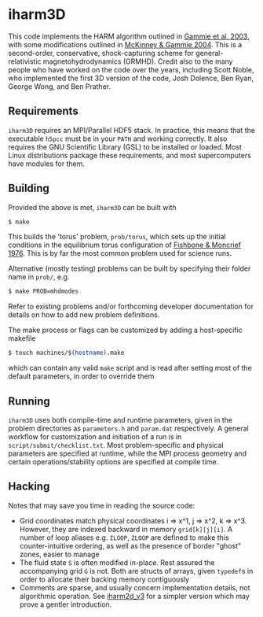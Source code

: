 # iharm3D
This code implements the HARM algorithm outlined in [Gammie et al. 2003](https://doi.org/10.1086/374594), with some modifications
outlined in [McKinney & Gammie 2004](https://doi.org/10.1086/422244).  This is a second-order, conservative, shock-capturing scheme 
for general-relativistic magnetohydrodynamics (GRMHD).  Credit also to the many people who have worked on the code over the years, 
including Scott Noble, who implemented the first 3D version of the code, Josh Dolence, Ben Ryan, George Wong, and Ben Prather.

## Requirements
`iharm3D` requires an MPI/Parallel HDF5 stack.  In practice, this means that the executable `h5pcc` must be in your `PATH`
and working correctly.  It also requires the GNU Scientific Library (GSL) to be installed or loaded.
Most Linux distributions package these requirements, and most supercomputers have modules for them.

## Building
Provided the above is met, `iharm3D` can be built with
```bash
$ make
```
This builds the 'torus' problem, `prob/torus`, which sets up the initial conditions in the equilibrium torus configuration of
[Fishbone & Moncrief 1976](https://doi.org/10.1086/154565).  This is by far the most common problem used for science runs.

Alternative (mostly testing) problems can be built by specifying their folder name in `prob/`, e.g.
```bash
$ make PROB=mhdmodes
```
Refer to existing problems and/or forthcoming developer documentation for details on how to add new problem definitions.

The make process or flags can be customized by adding a host-specific makefile
```bash
$ touch machines/$(hostname).make
```
which can contain any valid `make` script and is read after setting most of the default parameters, in order to override them

## Running
`iharm3D` uses both compile-time and runtime parameters, given in the problem directories as `parameters.h` and
`param.dat` respectively.  A general workflow for customization and initiation of a run is in
`script/submit/checklist.txt`.  Most problem-specific and physical parameters are specified at runtime, while the MPI process
geometry and certain operations/stability options are specified at compile time.

## Hacking
Notes that may save you time in reading the source code:
* Grid coordinates match physical coordinates i => x^1, j => x^2, k => x^3.  However, they are indexed backward
in memory `grid[k][j][i]`.  A number of loop aliases e.g. `ILOOP`, `ZLOOP` are defined to make this counter-intuitive ordering,
as well as the presence of border "ghost" zones, easier to manage
* The fluid state `S` is often modified in-place.  Rest assured the accompanying grid `G` is not.  Both are structs of arrays,
given `typedef`s in order to allocate their backing memory contiguously
* Comments are sparse, and usually concern implementation details, not algorithmic operation. See
[iharm2d_v3](https://github.com/AFD-Illinois/iharm2d_v3) for a simpler version which may prove a gentler introduction.
